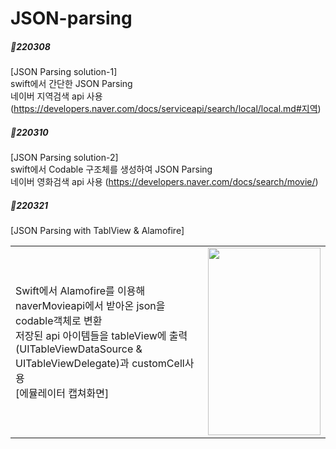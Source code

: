 # JSON-parsing

##### 📝220308
[JSON Parsing solution-1]<br>
swift에서 간단한 JSON Parsing<br>
네이버 지역검색 api 사용 (https://developers.naver.com/docs/serviceapi/search/local/local.md#지역)

##### 📝220310
[JSON Parsing solution-2]<br>
swift에서 Codable 구조체를 생성하여 JSON Parsing<br>
네이버 영화검색 api 사용 (https://developers.naver.com/docs/search/movie/)

##### 📝220321
[JSON Parsing with TablView & Alamofire]<br>
<table>
  <tr>
    <td>Swift에서 Alamofire를 이용해 naverMovieapi에서 받아온 json을 codable객체로 변환<br>
저장된 api 아이템들을 tableView에 출력 (UITableViewDataSource & UITableViewDelegate)과 customCell사용 <br>
[에뮬레이터 캡쳐화면]</td>
    <td><img src="https://user-images.githubusercontent.com/100737771/159229165-6ab8d4b9-f30d-4522-b8d8-5480c39ebaf3.png" width="180" height="300"/></td>
  </tr>
</table>
